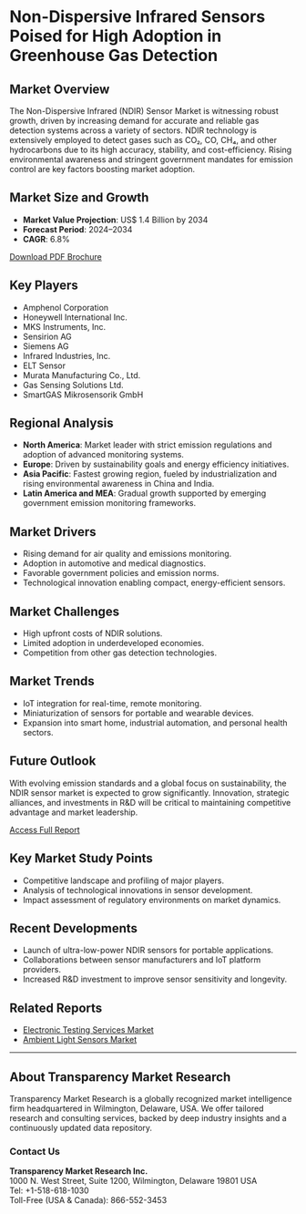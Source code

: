 
# Non-Dispersive Infrared Sensors Poised for High Adoption in Greenhouse Gas Detection

## Market Overview

The Non-Dispersive Infrared (NDIR) Sensor Market is witnessing robust growth, driven by increasing demand for accurate and reliable gas detection systems across a variety of sectors. NDIR technology is extensively employed to detect gases such as CO₂, CO, CH₄, and other hydrocarbons due to its high accuracy, stability, and cost-efficiency. Rising environmental awareness and stringent government mandates for emission control are key factors boosting market adoption.

## Market Size and Growth

- **Market Value Projection**: US$ 1.4 Billion by 2034  
- **Forecast Period**: 2024–2034  
- **CAGR**: 6.8%

[Download PDF Brochure](https://www.transparencymarketresearch.com/sample/sample.php?flag=S&rep_id=81164)

## Key Players

- Amphenol Corporation  
- Honeywell International Inc.  
- MKS Instruments, Inc.  
- Sensirion AG  
- Siemens AG  
- Infrared Industries, Inc.  
- ELT Sensor  
- Murata Manufacturing Co., Ltd.  
- Gas Sensing Solutions Ltd.  
- SmartGAS Mikrosensorik GmbH  

## Regional Analysis

- **North America**: Market leader with strict emission regulations and adoption of advanced monitoring systems.
- **Europe**: Driven by sustainability goals and energy efficiency initiatives.
- **Asia Pacific**: Fastest growing region, fueled by industrialization and rising environmental awareness in China and India.
- **Latin America and MEA**: Gradual growth supported by emerging government emission monitoring frameworks.

## Market Drivers

- Rising demand for air quality and emissions monitoring.
- Adoption in automotive and medical diagnostics.
- Favorable government policies and emission norms.
- Technological innovation enabling compact, energy-efficient sensors.

## Market Challenges

- High upfront costs of NDIR solutions.
- Limited adoption in underdeveloped economies.
- Competition from other gas detection technologies.

## Market Trends

- IoT integration for real-time, remote monitoring.
- Miniaturization of sensors for portable and wearable devices.
- Expansion into smart home, industrial automation, and personal health sectors.

## Future Outlook

With evolving emission standards and a global focus on sustainability, the NDIR sensor market is expected to grow significantly. Innovation, strategic alliances, and investments in R&D will be critical to maintaining competitive advantage and market leadership.

[Access Full Report](https://www.transparencymarketresearch.com/nondispersive-infrared-ndir-market.html)

## Key Market Study Points

- Competitive landscape and profiling of major players.
- Analysis of technological innovations in sensor development.
- Impact assessment of regulatory environments on market dynamics.

## Recent Developments

- Launch of ultra-low-power NDIR sensors for portable applications.
- Collaborations between sensor manufacturers and IoT platform providers.
- Increased R&D investment to improve sensor sensitivity and longevity.

## Related Reports

- [Electronic Testing Services Market](https://www.transparencymarketresearch.com/electronic-testing-services-market.html)  
- [Ambient Light Sensors Market](https://www.transparencymarketresearch.com/ambient-light-sensors-market-report.html)

---

## About Transparency Market Research

Transparency Market Research is a globally recognized market intelligence firm headquartered in Wilmington, Delaware, USA. We offer tailored research and consulting services, backed by deep industry insights and a continuously updated data repository.

### Contact Us

**Transparency Market Research Inc.**  
1000 N. West Street, Suite 1200, Wilmington, Delaware 19801 USA  
Tel: +1-518-618-1030  
Toll-Free (USA & Canada): 866-552-3453  
